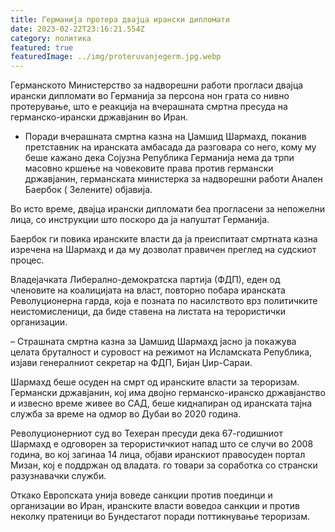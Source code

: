 ```yaml
---
title: Германија протера двајца ирански дипломати
date: 2023-02-22T23:16:21.554Z
category: политика
featured: true
featuredImage: ../img/proteruvanjegerm.jpg.webp
---
```


Германското Министерство за надворешни работи прогласи двајца ирански дипломати во Германија за персона нон грата со нивно протерување, што е реакција на вчерашната смртна пресуда на германско-ирански државјанин во Иран.

- Поради вчерашната смртна казна на Џамшид Шармахд, поканив претставник на иранската амбасада да разговара со него, кому му беше кажано дека Сојузна Република Германија нема да трпи масовно кршење на човековите права против германски државјанин, германската министерка за надворешни работи Анален Баербок ( Зелените) објавија.

Во исто време, двајца ирански дипломати беа прогласени за непожелни лица, со инструкции што поскоро да ја напуштат Германија.

Баербок ги повика иранските власти да ја преиспитаат смртната казна изречена на Шармахд и да му дозволат правичен преглед на судскиот процес.

Владејачката Либерално-демократска партија (ФДП), еден од членовите на коалицијата на власт, повторно побара иранската Револуционерна гарда, која е позната по насилството врз политичките неистомисленици, да биде ставена на листата на терористички организации.

– Страшната смртна казна за Џамшид Шармахд јасно ја покажува целата бруталност и суровост на режимот на Исламската Република, изјави генералниот секретар на ФДП, Бијан Џир-Сараи.

Шармахд беше осуден на смрт од иранските власти за тероризам. Германски државјанин, кој има двојно германско-иранско државјанство и извесно време живее во САД, беше киднапиран од иранската тајна служба за време на одмор во Дубаи во 2020 година.

Револуционерниот суд во Техеран пресуди дека 67-годишниот Шармахд е одговорен за терористичкиот напад што се случи во 2008 година, во кој загинаа 14 лица, објави иранскиот правосуден портал Мизан, кој е поддржан од владата. го товари за соработка со странски разузнавачки служби.

Откако Европската унија воведе санкции против поединци и организации во Иран, иранските власти воведоа санкции и против неколку пратеници во Бундестагот поради поттикнување тероризам.
